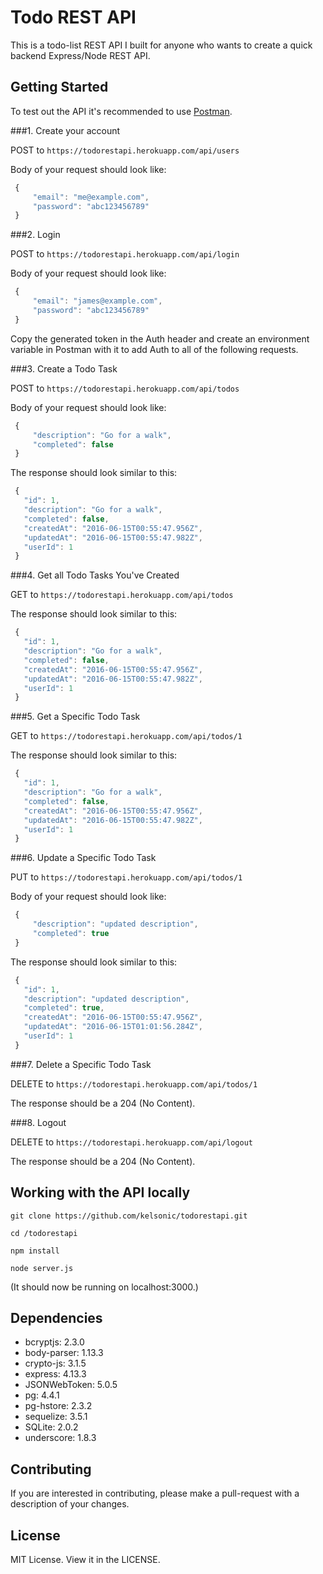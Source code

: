 # Todo REST API

This is a todo-list REST API I built for anyone who wants to create a quick backend Express/Node REST API.

## Getting Started

To test out the API it's recommended to use [Postman](https://chrome.google.com/webstore/detail/postman/fhbjgbiflinjbdggehcddcbncdddomop?hl=en).

###1. Create your account

   POST to `https://todorestapi.herokuapp.com/api/users`
   
   Body of your request should look like:
   ```javascript
    {
        "email": "me@example.com",
        "password": "abc123456789"
    }
   ```

###2. Login

   POST to `https://todorestapi.herokuapp.com/api/login`
   
   Body of your request should look like:
   ```javascript
    {
        "email": "james@example.com",
        "password": "abc123456789"
    }
   ```

   Copy the generated token in the Auth header and create an environment variable in Postman with it to add Auth to all of the following requests.

###3. Create a Todo Task
   
   POST to `https://todorestapi.herokuapp.com/api/todos`
   
   Body of your request should look like:
   ```javascript
    {
        "description": "Go for a walk",
        "completed": false
    }
   ```

   The response should look similar to this:

   ```javascript
    {
      "id": 1,
      "description": "Go for a walk",
      "completed": false,
      "createdAt": "2016-06-15T00:55:47.956Z",
      "updatedAt": "2016-06-15T00:55:47.982Z",
      "userId": 1
    }
   ```

###4. Get all Todo Tasks You've Created
   
   GET to `https://todorestapi.herokuapp.com/api/todos`

   The response should look similar to this:

   ```javascript
    {
      "id": 1,
      "description": "Go for a walk",
      "completed": false,
      "createdAt": "2016-06-15T00:55:47.956Z",
      "updatedAt": "2016-06-15T00:55:47.982Z",
      "userId": 1
    }
   ```

###5. Get a Specific Todo Task
   
   GET to `https://todorestapi.herokuapp.com/api/todos/1`

   The response should look similar to this:

   ```javascript
    {
      "id": 1,
      "description": "Go for a walk",
      "completed": false,
      "createdAt": "2016-06-15T00:55:47.956Z",
      "updatedAt": "2016-06-15T00:55:47.982Z",
      "userId": 1
    }
   ```

###6. Update a Specific Todo Task
   
   PUT to `https://todorestapi.herokuapp.com/api/todos/1`
   
   Body of your request should look like:

   ```javascript
    {
        "description": "updated description",
        "completed": true
    }
   ```

   The response should look similar to this:

   ```javascript
    {
      "id": 1,
      "description": "updated description",
      "completed": true,
      "createdAt": "2016-06-15T00:55:47.956Z",
      "updatedAt": "2016-06-15T01:01:56.284Z",
      "userId": 1
    }
   ```

###7. Delete a Specific Todo Task
   
   DELETE to `https://todorestapi.herokuapp.com/api/todos/1`

   The response should be a 204 (No Content).

###8. Logout
   
   DELETE to `https://todorestapi.herokuapp.com/api/logout`

   The response should be a 204 (No Content).


## Working with the API locally
```
git clone https://github.com/kelsonic/todorestapi.git

cd /todorestapi

npm install

node server.js
```

(It should now be running on localhost:3000.)

## Dependencies

+ bcryptjs: 2.3.0
+ body-parser: 1.13.3
+ crypto-js: 3.1.5
+ express: 4.13.3
+ JSONWebToken: 5.0.5
+ pg: 4.4.1
+ pg-hstore: 2.3.2
+ sequelize: 3.5.1
+ SQLite: 2.0.2
+ underscore: 1.8.3

## Contributing
If you are interested in contributing, please make a pull-request with a description of your changes.

## License
MIT License. View it in the LICENSE.